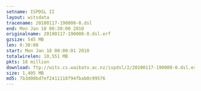 ```yaml
---
setname: ISPDSL II
layout: witsdata
tracename: 20100117-190000-0.dsl
end: Mon Jan 18 08:30:00 2010
originalname: 20100117-190000-0.dsl.erf
gzsize: 545 MB
len: 0:30:00
start: Mon Jan 18 08:00:01 2010
totalwirelen: 10,551 MB
pkts: 18 million
download: ftp://wits.cs.waikato.ac.nz/ispdsl/2/20100117-190000-0.dsl.erf.gz
size: 1,405 MB
md5: 7b3d00bd7ef2411118f94fbab0c99576
---
```

